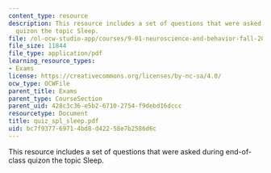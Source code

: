 ```yaml
---
content_type: resource
description: This resource includes a set of questions that were asked during end-of-class
  quizon the topic Sleep.
file: /ol-ocw-studio-app/courses/9-01-neuroscience-and-behavior-fall-2003/bc7f937769714bd8d42258e7b2586d6c_quiz_spl_sleep.pdf
file_size: 11844
file_type: application/pdf
learning_resource_types:
- Exams
license: https://creativecommons.org/licenses/by-nc-sa/4.0/
ocw_type: OCWFile
parent_title: Exams
parent_type: CourseSection
parent_uid: 428c3c36-e5b2-6710-2754-f9debd16dccc
resourcetype: Document
title: quiz_spl_sleep.pdf
uid: bc7f9377-6971-4bd8-d422-58e7b2586d6c
---
```

This resource includes a set of questions that were asked during end-of-class quizon the topic Sleep.